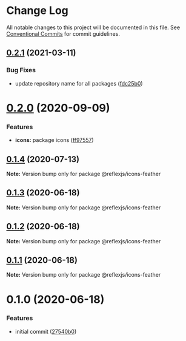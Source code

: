 # Change Log

All notable changes to this project will be documented in this file.
See [Conventional Commits](https://conventionalcommits.org) for commit guidelines.

## [0.2.1](https://github.com/reflexjs/reflexjs/compare/@reflexjs/icons-feather@0.2.0...@reflexjs/icons-feather@0.2.1) (2021-03-11)


### Bug Fixes

* update repository name for all packages ([fdc25b0](https://github.com/reflexjs/reflexjs/commit/fdc25b02d1008749a36e2c9027a701fc6a2c0168))





# [0.2.0](https://github.com/reflexjs/reflex/compare/@reflexjs/icons-feather@0.1.4...@reflexjs/icons-feather@0.2.0) (2020-09-09)


### Features

* **icons:** package icons ([ff97557](https://github.com/reflexjs/reflex/commit/ff97557523d5406aa56977f4bdf95a7dfe67f7d1))





## [0.1.4](https://github.com/reflexjs/reflex/compare/@reflexjs/icons-feather@0.1.3...@reflexjs/icons-feather@0.1.4) (2020-07-13)

**Note:** Version bump only for package @reflexjs/icons-feather





## [0.1.3](https://github.com/reflexjs/reflex/compare/@reflexjs/icons-feather@0.1.2...@reflexjs/icons-feather@0.1.3) (2020-06-18)

**Note:** Version bump only for package @reflexjs/icons-feather





## [0.1.2](https://github.com/reflexjs/reflex/compare/@reflexjs/icons-feather@0.1.1...@reflexjs/icons-feather@0.1.2) (2020-06-18)

**Note:** Version bump only for package @reflexjs/icons-feather





## [0.1.1](https://github.com/reflexjs/reflex/compare/@reflexjs/icons-feather@0.1.0...@reflexjs/icons-feather@0.1.1) (2020-06-18)

**Note:** Version bump only for package @reflexjs/icons-feather





# 0.1.0 (2020-06-18)


### Features

* initial commit ([27540b0](https://github.com/reflexjs/reflex/commit/27540b022a849212a21894b05df928e5e6b19456))
